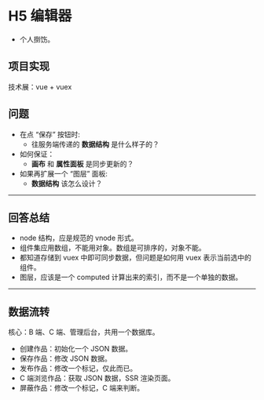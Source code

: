 # H5 编辑器

- 个人捯饬。

## 项目实现

技术展：vue + vuex

## 问题

- 在点 “保存” 按钮时:
  - 往服务端传递的 **数据结构** 是什么样子的？
- 如何保证：
  - **画布** 和 **属性面板** 是同步更新的？
- 如果再扩展一个 “图层” 面板:
  - **数据结构** 该怎么设计？

---

## 回答总结

- node 结构，应是规范的 vnode 形式。
- 组件集应用数组，不能用对象。数组是可排序的，对象不能。
- 都知道存储到 vuex 中即可同步数据，但问题是如何用 vuex 表示当前选中的组件。
- 图层，应该是一个 computed 计算出来的索引，而不是一个单独的数据。

---

## 数据流转

核心：B 端、C 端、管理后台，共用一个数据库。

- 创建作品：初始化一个 JSON 数据。
- 保存作品：修改 JSON 数据。
- 发布作品：修改一个标记，仅此而已。
- C 端浏览作品：获取 JSON 数据，SSR 渲染页面。
- 屏蔽作品：修改一个标记，C 端来判断。
